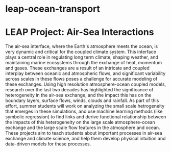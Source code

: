 # leap-ocean-transport
# LEAP Project: Air-Sea Interactions
The air-sea interface, where the Earth's atmosphere meets the ocean, is very dynamic and critical for the coupled climate
system. This interface plays a central role in regulating long term climate, shaping weather, and maintaining marine
ecosystems through the exchange of heat, momentum and gases. These exchanges are a result of an intricate and coupled
interplay between oceanic and atmospheric flows, and significant variability across scales in these flows poses a challenge for
accurate modeling of these exchanges. Using high resolution atmosphere-ocean coupled models, research over the last two
decades has highlighted the significance of heterogeneity in the air-sea exchange, and the impact this has on the boundary
layers, surface flows, winds, clouds and rainfall.
As part of this effort, summer students will work on analyzing the small scale hetrogeneity that emerges in these
simulations, and use machine learning methods (like symbolic regression) to find links and derive functional relationship
between the impacts of this heterogeneity on the large scale atmosphere-ocean exchange and the large scale flow features
in the atmosphere and ocean. These projects aim to teach students about important processes in air-sea exchange and
climate science, and help them develop physical intuition and data-driven models for these processes.
